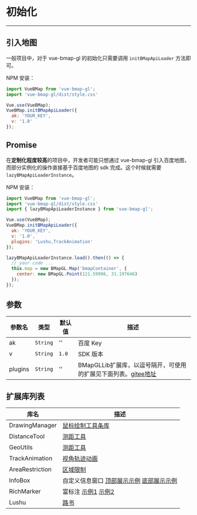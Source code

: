 # 初始化

---

## 引入地图

一般项目中，对于 vue-bmap-gl 的初始化只需要调用 `initBMapApiLoader` 方法即可。

NPM 安装：

```javascript
import VueBMap from 'vue-bmap-gl';
import 'vue-bmap-gl/dist/style.css'

Vue.use(VueBMap);
VueBMap.initBMapApiLoader({
  ak: 'YOUR_KEY',
  v: '1.0'
});
```

## Promise

在**定制化程度较高**的项目中，开发者可能只想通过 vue-bmap-gl 引入百度地图，而部分实例化的操作直接基于百度地图的 sdk 完成。这个时候就需要 `lazyBMapApiLoaderInstance`。

NPM 安装：

```javascript
import VueBMap from 'vue-bmap-gl';
import 'vue-bmap-gl/dist/style.css'
import { lazyBMapApiLoaderInstance } from 'vue-bmap-gl';

Vue.use(VueBMap);
VueBMap.initBMapApiLoader({
  ak: 'YOUR_KEY',
  v: '1.0',
  plugins: 'Lushu,TrackAnimation'
});

lazyBMapApiLoaderInstance.load().then(() => {
  // your code ...
  this.map = new BMapGL.Map('bmapContainer', {
    center: new BMapGL.Point(121.59996, 31.197646)
  });
});
```


## 参数

参数名  | 类型  |  默认值 | 描述 |
--- | --- | --- | --- |
ak | `String` | '' | 百度 Key |
v | `String` | `1.0` | SDK 版本 |
plugins | `String` | '' | BMapGLLib扩展库，以逗号隔开，可使用的扩展见下面列表。[gitee地址](https://gitee.com/mirrors_huiyan-fe/BMapGLLib)

## 扩展库列表
库名 | 描述
--- | --- |
DrawingManager | [鼠标绘制工具条库](http://mapopen.bj.bcebos.com/github/BMapGLLib/DrawingManager/examples/index.html)
DistanceTool | [测距工具](http://mapopen.bj.bcebos.com/github/BMapGLLib/DistanceTool/examples/index.html)
GeoUtils | [测距工具](http://mapopen.bj.bcebos.com/github/BMapGLLib/DistanceTool/examples/index.html)
TrackAnimation | [视角轨迹动画](https://mapopen.bj.bcebos.com/github/BMapGLLib/TrackAnimation/examples/index.html)
AreaRestriction | [区域限制](https://mapopen.bj.bcebos.com/github/BMapGLLib/AreaRestriction/examples/index.html)
InfoBox | 自定义信息窗口  [顶部展示示例](https://mapopen.bj.bcebos.com/github/BMapGLLib/InfoBox/examples/top.html)  [底部展示示例](https://mapopen.bj.bcebos.com/github/BMapGLLib/InfoBox/examples/bottom.html)
RichMarker | 富标注 [示例1](https://bj.bcebos.com/v1/mapopen/github/BMapGLLib/RichMarker/examples/RichMarker.html)  [示例2](https://bj.bcebos.com/v1/mapopen/github/BMapGLLib/RichMarker/examples/RichMarker_Advanced.html)
Lushu | [路书](https://bj.bcebos.com/v1/mapopen/github/BMapGLLib/Lushu/examples/index.html)
